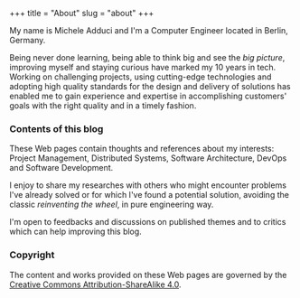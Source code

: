 +++
title = "About"
slug = "about"
+++

My name is Michele Adduci and I'm a Computer Engineer located in Berlin, Germany.

Being never done learning, being able to think big and see the _big picture_, improving myself and staying curious have marked my 10 years in tech. Working on challenging projects, using cutting-edge technologies and adopting high quality standards for the design and delivery of solutions has enabled me to gain experience and expertise in accomplishing customers' goals with the right quality and in a timely fashion.

### Contents of this blog

These Web pages contain thoughts and references about my interests: Project Management, Distributed Systems, Software Architecture, DevOps and Software Development.

I enjoy to share my researches with others who might encounter problems I've already solved or for which I've found a potential solution, avoiding the classic _reinventing the wheel_, in pure engineering way.

I'm open to feedbacks and discussions on published themes and to critics which can help improving this blog.

### Copyright

The content and works provided on these Web pages are governed by the [Creative Commons Attribution-ShareAlike 4.0](https://creativecommons.org/licenses/by-sa/4.0/legalcode).
